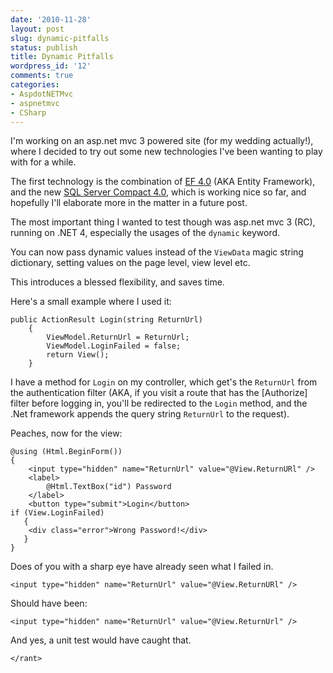 ```yaml
---
date: '2010-11-28'
layout: post
slug: dynamic-pitfalls
status: publish
title: Dynamic Pitfalls
wordpress_id: '12'
comments: true
categories:
- AspdotNETMvc
- aspnetmvc
- CSharp
---
```


I'm working on an asp.net mvc 3 powered site (for my wedding actually!), where I decided to try out some new technologies I've been wanting to play with for a while.

The first technology is the combination of [EF 4.0](http://msdn.microsoft.com/en-us/data/ef.aspx) (AKA Entity Framework), and the new [SQL Server Compact 4.0](http://blogs.msdn.com/b/sqlservercompact/archive/2010/07/07/introducing-sql-server-compact-4-0-the-next-gen-embedded-database-from-microsoft.aspx), which is working nice so far, and hopefully I'll elaborate more in the matter in a future post.

The most important thing I wanted to test though was asp.net mvc 3 (RC), running on .NET 4, especially the usages of the `dynamic` keyword.

You can now pass dynamic values instead of the `ViewData` magic string dictionary, setting values on the page level, view level etc.

This introduces a blessed flexibility, and saves time.

Here's a small example where I used it:

```
public ActionResult Login(string ReturnUrl)  
    {  
        ViewModel.ReturnUrl = ReturnUrl;  
        ViewModel.LoginFailed = false;  
        return View();  
    }  
```

I have a method for `Login` on my controller, which get's the `ReturnUrl` from the authentication filter (AKA, if you visit a route that has the [Authorize] filter before logging in, you'll be redirected to the `Login` method, and the .Net framework appends the query string `ReturnUrl` to the request).

Peaches, now for the view:

```
@using (Html.BeginForm())  
{  
    <input type="hidden" name="ReturnUrl" value="@View.ReturnURl" />  
    <label>  
        @Html.TextBox("id") Password  
    </label>  
    <button type="submit">Login</button>  
if (View.LoginFailed)  
   {  
    <div class="error">Wrong Password!</div>  
   }  
}  
```

Does of you with a sharp eye have already seen what I failed in.
    
```
<input type="hidden" name="ReturnUrl" value="@View.ReturnURl" />  
```

Should have been:

```
<input type="hidden" name="ReturnUrl" value="@View.ReturnUrl" />  
```


And yes, a unit test would have caught that.

`</rant>`
